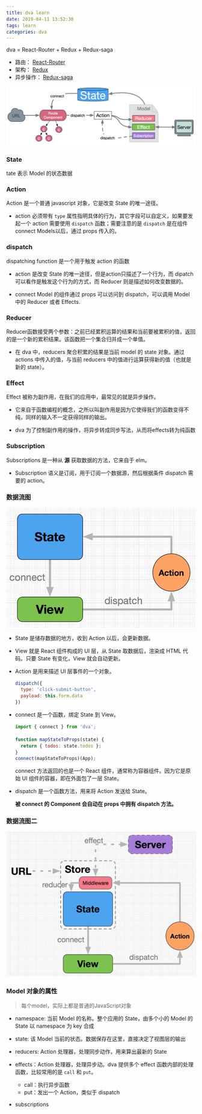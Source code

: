 ```yaml
---
title: dva learn
date: 2019-04-11 13:52:30
tags: learn
categories: dva
---
```




dva = React-Router + Redux + Redux-saga

- 路由： [React-Router](https://github.com/ReactTraining/react-router/tree/v2.8.1)
- 架构： [Redux](https://github.com/reactjs/redux)
- 异步操作： [Redux-saga](https://github.com/yelouafi/redux-saga)



![](./img/PPrerEAKbIoDZYr.png)



### State

tate 表示 Model 的状态数据

### Action

Action 是一个普通 javascript 对象，它是改变 State 的唯一途径。

- action 必须带有 `type` 属性指明具体的行为，其它字段可以自定义，如果要发起一个 action 需要使用 `dispatch` 函数；需要注意的是 `dispatch` 是在组件 connect Models以后，通过 props 传入的。

### dispatch

dispatching function 是一个用于触发 action 的函数

- action 是改变 State 的唯一途径，但是action只描述了一个行为，而 dipatch 可以看作是触发这个行为的方式，而 Reducer 则是描述如何改变数据的。

- connect Model 的组件通过 props 可以访问到 dispatch，可以调用 Model 中的 Reducer 或者 Effects.

### Reducer

Reducer函数接受两个参数：之前已经累积运算的结果和当前要被累积的值，返回的是一个新的累积结果。该函数把一个集合归并成一个单值。

- 在 dva 中，reducers 聚合积累的结果是当前 model 的 state 对象。通过 actions 中传入的值，与当前 reducers 中的值进行运算获得新的值（也就是新的 state）。

### Effect

Effect 被称为副作用，在我们的应用中，最常见的就是异步操作。

- 它来自于函数编程的概念，之所以叫副作用是因为它使得我们的函数变得不纯，同样的输入不一定获得同样的输出。

- dva 为了控制副作用的操作，将异步转成同步写法，从而将effects转为纯函数

### Subscription

Subscriptions 是一种从 **源** 获取数据的方法，它来自于 elm。

- Subscription 语义是订阅，用于订阅一个数据源，然后根据条件 dispatch 需要的 action。



### 数据流图

![](./img/hUFIivoOFjVmwNXjjfPE.png)

- State 是储存数据的地方，收到 Action 以后，会更新数据。

- View 就是 React 组件构成的 UI 层，从 State 取数据后，渲染成 HTML 代码。只要 State 有变化，View 就会自动更新。

- Action 是用来描述 UI 层事件的一个对象。

  ```js
  dispatch({
    type: 'click-submit-button',
    payload: this.form.data
  })
  ```

- connect 是一个函数，绑定 State 到 View。

  ```js
  import { connect } from 'dva';
  
  function mapStateToProps(state) {
    return { todos: state.todos };
  }
  connect(mapStateToProps)(App);
  ```

  connect 方法返回的也是一个 React 组件，通常称为容器组件。因为它是原始 UI 组件的容器，即在外面包了一层 State。

- dispatch 是一个函数方法，用来将 Action 发送给 State。

  **被 connect 的 Component 会自动在 props 中拥有 dispatch 方法。**



### 数据流图二

![](./img/pHTYrKJxQHPyJGAYOzMu.png)

### Model 对象的属性

> 每个model，实际上都是普通的JavaScript对象

- namespace: 当前 Model 的名称。整个应用的 State，由多个小的 Model 的 State 以 namespace 为 key 合成
- state: 该 Model 当前的状态。数据保存在这里，直接决定了视图层的输出
- reducers: Action 处理器，处理同步动作，用来算出最新的 State
- effects：Action 处理器，处理异步动。dva 提供多个 effect 函数内部的处理函数，比较常用的是 `call` 和 `put`。
  - call：执行异步函数
  - put：发出一个 Action，类似于 dispatch

- subscriptions

